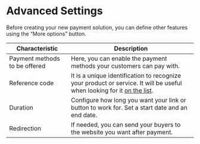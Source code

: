 # Advanced Settings

Before creating your new payment solution, you can define other features using the “More options” button.

| **Characteristic** | **Description** |
| --- | --- |
| Payment methods to be offered | Here, you can enable the payment methods your customers can pay with. |
| Reference code | It is a unique identification to recognize your product or service. It will be useful when looking for it [on the list](https://www.mercadopago[FAKER][URL][DOMAIN]/tools/list). |
| Duration | Configure how long you want your link or button to work for. Set a start date and an end date. |
| Redirection | If needed, you can send your buyers to the website you want after payment. |

